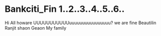 # Bankciti_Fin 1..2..3..4..5..6..
Hi All
howare UUUUUUUUUUUuuuuuuuuuuuuuuuu?
we are fine
Beautilin Ranjit shaon Geaon
My family
